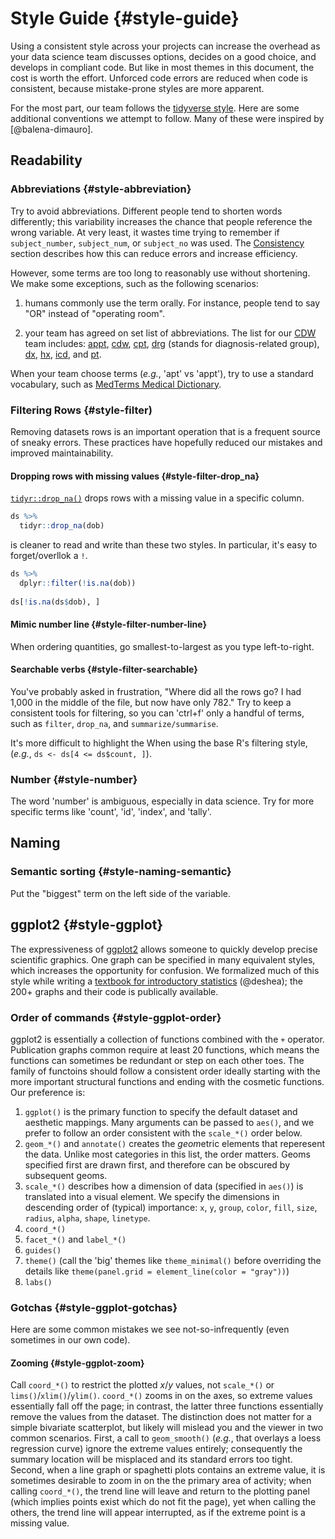 Style Guide {#style-guide}
====================================

Using a consistent style across your projects can increase the overhead as your data science team discusses options, decides on a good choice, and develops in compliant code.  But like in most themes in this document, the cost is worth the effort.  Unforced code errors are reduced when code is consistent, because mistake-prone styles are more apparent.

For the most part, our team follows the [tidyverse style](https://style.tidyverse.org/).  Here are some additional conventions we attempt to follow.  Many of these were inspired by [@balena-dimauro].

Readability
------------------------------------

### Abbreviations {#style-abbreviation}

Try to avoid abbreviations.  Different people tend to shorten words differently; this variability increases the chance that people reference the wrong variable.  At very least, it wastes time trying to remember if `subject_number`, `subject_num`, or `subject_no` was used.  The [Consistency](#architecture-consistency) section describes how this can reduce errors and increase efficiency.

However, some terms are too long to reasonably use without shortening.  We make some exceptions, such as the following scenarios:

1. humans commonly use the term orally.  For instance, people tend to say "OR" instead of "operating room".

1. your team has agreed on set list of abbreviations.  The list for our [CDW](https://github.com/OuhscBbmc/prairie-outpost-public#readme) team includes:
[appt](https://www.merriam-webster.com/dictionary/appointment), 
[cdw](https://en.wikipedia.org/wiki/Clinical_data_repository), 
[cpt](https://en.wikipedia.org/wiki/Current_Procedural_Terminology), 
[drg](https://en.wikipedia.org/wiki/Diagnosis-related_group) (stands for diagnosis-related group),
[dx](https://www.medicinenet.com/script/main/art.asp?articlekey=33829),
[hx](https://medical-dictionary.thefreedictionary.com/Hx),
[icd](https://www.cdc.gov/nchs/icd/icd10cm.htm), and
[pt](https://www.medicinenet.com/script/main/art.asp?articlekey=39154).

When your team choose terms (*e.g.*, 'apt' vs 'appt'), try to use a standard vocabulary, such as [MedTerms Medical Dictionary](https://www.medicinenet.com/medterms-medical-dictionary/article.htm).

### Filtering Rows {#style-filter)

Removing datasets rows is an important operation that is a frequent source of sneaky errors.  These practices have hopefully reduced our mistakes and improved maintainability.  

#### Dropping rows with missing values {#style-filter-drop_na}

[`tidyr::drop_na()`]() drops rows with a missing value in a specific column.  

```r
ds %>%
  tidyr::drop_na(dob)
```

is cleaner to read and write than these two styles.  In particular, it's easy to forget/overllok a `!`.

```r
ds %>%
  dplyr::filter(!is.na(dob))
  
ds[!is.na(ds$dob), ]  
```


#### Mimic number line {#style-filter-number-line}

When ordering quantities, go smallest-to-largest as you type left-to-right.


#### Searchable verbs {#style-filter-searchable}

You've probably asked in frustration, "Where did all the rows go?  I had 1,000 in the middle of the file, but now have only 782."  Try to keep a consistent tools for filtering, so you can 'ctrl+f' only a handful of terms, such as
`filter`,
`drop_na`, and
`summarize/summarise`.

It's more difficult to highlight the When using the base R's filtering style, (*e.g.*, `ds <- ds[4 <= ds$count, ]`).

### Number {#style-number}

The word 'number' is ambiguous, especially in data science.  Try for more specific terms like 'count', 'id', 'index', and 'tally'.


Naming
------------------------------------

### Semantic sorting {#style-naming-semantic}

Put the "biggest" term on the left side of the variable.



ggplot2 {#style-ggplot}
------------------------------------

The expressiveness of [ggplot2](https://ggplot2.tidyverse.org/) allows someone to quickly develop precise scientific graphics.  One graph can be specified in many equivalent styles, which increases the opportunity for confusion.  We formalized much of this style while writing a [textbook for introductory statistics](https://github.com/OuhscBbmc/DeSheaToothakerIntroStats/blob/master/thumbnails/thumbnails.md) (@deshea); the 200+ graphs and their code is publically available.


### Order of commands {#style-ggplot-order}

ggplot2 is essentially a collection of functions combined with the `+` operator.  Publication graphs common require at least 20 functions, which means the functions can sometimes be redundant or step on each other toes.  The family of functoins should follow a consistent order ideally starting with the more important structural functions and ending with the cosmetic functions.  Our preference is:

1. `ggplot()` is the primary function to specify the default dataset and aesthetic mappings.  Many arguments can be passed to `aes()`, and we prefer to follow an order consistent with the `scale_*()` order below.
1. `geom_*()` and `annotate()` creates the *geom*etric elements that reperesent the data.  Unlike most categories in this list, the order matters.  Geoms specified first are drawn first, and therefore can be obscured by subsequent geoms.
1. `scale_*()` describes how a dimension of data (specified in `aes()`) is translated into a visual element.  We specify the dimensions in descending order of (typical) importance: `x`, `y`, `group`, `color`, `fill`, `size`, `radius`, `alpha`, `shape`, `linetype`.
1. `coord_*()`
1. `facet_*()` and `label_*()`
1. `guides()`
1. `theme()`  (call the 'big' themes like `theme_minimal()` before overriding the details like `theme(panel.grid = element_line(color = "gray"))`)
1. `labs()`

### Gotchas {#style-ggplot-gotchas}

Here are some common mistakes we see not-so-infrequently (even sometimes in our own code).

#### Zooming {#style-ggplot-zoom}

Call `coord_*()` to restrict the plotted *x*/*y* values, not `scale_*()` or `lims()`/`xlim()`/`ylim()`.  `coord_*()` zooms in on the axes, so extreme values essentially fall off the page; in contrast, the latter three functions essentially remove the values from the dataset.  The distinction does not matter for a simple bivariate scatterplot, but likely will mislead you and the viewer in two common scenarios.  First, a call to `geom_smooth()` (*e.g.*, that overlays a loess regression curve) ignore the extreme values entirely; consequently the summary location will be misplaced and its standard errors too tight.  Second, when a line graph or spaghetti plots contains an extreme value, it is sometimes desirable to zoom in on the the primary area of activity; when calling `coord_*()`, the trend line will leave and return to the plotting panel (which implies points exist which do not fit the page), yet when calling the others, the trend line will appear interrupted, as if the extreme point is a missing value.
